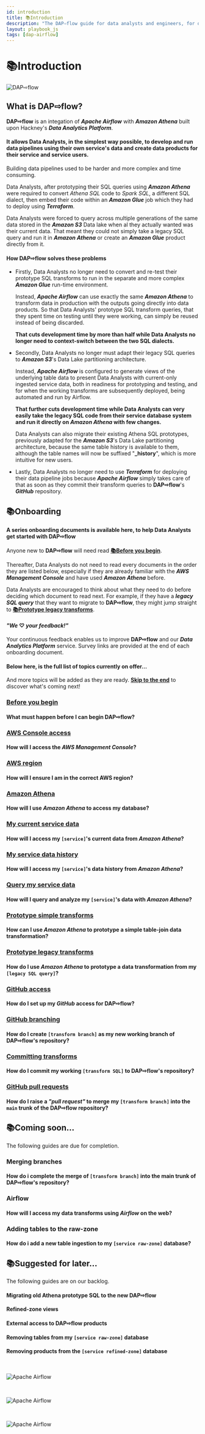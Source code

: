 ```yaml
---
id: introduction
title: 📚Introduction
description: "The DAP⇨flow guide for data analysts and engineers, for developing and deploying Airflow DAGs, running data pipelines in the Data Analytics Platform (DAP)."
layout: playbook_js
tags: [dap-airflow]
---
```


# 📚Introduction
![DAP⇨flow](../dap-airflow/images/DAPairflowFLOWwide.png)  
## What is **DAP⇨flow**? 
**DAP⇨flow** is an integation of ***Apache Airflow*** with ***Amazon Athena*** built upon Hackney's ***Data Analytics Platform***. 
#### It allows Data Analysts, in the simplest way possible, to develop and run data pipelines using their own service's data and create data products for their service and service users.

Building data pipelines used to be harder and more complex and time consuming. 

Data Analysts, after prototyping their SQL queries using ***Amazon Athena*** were required to convert *Athena SQL* code to *Spark SQL*, a different SQL dialect, then embed their code within an ***Amazon Glue*** job which they had to deploy using ***Terraform***.  

Data Analysts were forced to query across multiple generations of the same data stored in the ***Amazon S3*** Data lake when al they actually wanted was their current data. That meant they could not simply take a legacy SQL query and run it in ***Amazon Athena*** or create an ***Amazon Glue*** product directly from it.

#### How **DAP⇨flow** solves these problems
* Firstly, Data Analysts no longer need to convert and re-test their prototype SQL transforms to run in the separate and more complex ***Amazon Glue*** run-time environment. 

    Instead, ***Apache Airflow*** can use exactly the same ***Amazon Athena*** to transform data in production with the outputs going directly into data products. So that Data Analysts' prototype SQL transform queries, that they spent time on testing until they were working, can simply be reused instead of being discarded.  

    **That cuts development time by more than half while Data Analysts no longer need to context-switch between the two SQL dialects.**

* Secondly, Data Analysts no longer must adapt their legacy SQL queries to ***Amazon S3***'s Data Lake partitioning architecture. 

    Instead, ***Apache Airflow*** is configured to generate views of the underlying table data to present Data Analysts with current-only ingested service data, both in readiness for prototyping and testing, and for when the working transforms are subsequently deployed, being automated and run by Airflow.

    **That further cuts development time while Data Analysts can very easily take the legacy SQL code from their service database system and run it directly on *Amazon Athena* with few changes.**

    Data Analysts can also migrate their existing Athena SQL prototypes, previously adapted for the ***Amazon S3***'s Data Lake partitioning architecture, because the same table history is available to them, although the table names will now be suffixed "**_history**", which is more intuitive for new users.

* Lastly, Data Analysts no longer need to use ***Terraform*** for deploying their data pipeline jobs because ***Apache Airflow*** simply takes care of that as soon as they commit their transform queries to **DAP⇨flow**'s ***GitHub*** repository.

## 📚Onboarding

#### A series onboarding documents is available here, to help Data Analysts get started with **DAP⇨flow**

Anyone new to **DAP⇨flow** will need read [**📚Before you begin**](../dap-airflow/onboarding/begin).

Thereafter, Data Analysts do not need to read every documents in the order they are listed below, especially if they are already familiar with the ***AWS Management Console*** and have used ***Amazon Athena*** before.

Data Analysts are encouraged to think about what they need to do before deciding which document to read next. For example, if they have a ***legacy SQL query*** that they want to migrate to **DAP⇨flow**, they might jump straight to [**📚Prototype legacy transforms**](../dap-airflow/onboarding/prototype-legacy-transforms).

#### ***"We* ♡ *your feedback!"***
Your continuous feedback enables us to improve **DAP⇨flow** and our ***Data Analytics Platform*** service. Survey links are provided at the end of each onboarding document.

#### **Below here, is the full list of topics currently on offer...**
And more topics will be added as they are ready. [**Skip to the end**](#coming-soon) to discover what's coming next!

### [Before you begin](../dap-airflow/onboarding/begin)
#### What must happen before I can begin **DAP⇨flow**?

### [AWS Console access](../dap-airflow/onboarding/access-the-AWS-Management-Console)
#### How will I access the ***AWS Management Console***?

### [AWS region](../dap-airflow/onboarding/access-the-AWS-region)
#### How will I ensure I am in the correct **AWS region**?

### [Amazon Athena](../dap-airflow/onboarding/access-my-Amazon-Athena-database)
#### How will I use ***Amazon Athena*** to access my database?

### [My current service data](../dap-airflow/onboarding/access-my-current-service-data)
#### How will I access my `[service]`'s current data from ***Amazon Athena***?

### [My service data history](../dap-airflow/onboarding/access-my-service-data-history)
#### How will I access my `[service]`'s data history from ***Amazon Athena***?

### [Query my service data](../dap-airflow/onboarding/query-my-service-data)
#### How will I query and analyze my `[service]`'s data with ***Amazon Athena***?

### [Prototype simple transforms](../dap-airflow/onboarding/prototype-simple-transforms)
#### How can I use ***Amazon Athena*** to prototype a simple table-join data transformation?

### [Prototype legacy transforms](../dap-airflow/onboarding/prototype-legacy-transforms)
#### How do I use ***Amazon Athena*** to prototype a data transformation from my `[legacy SQL query]`?

### [GitHub access](../dap-airflow/onboarding/github-access)
#### How do I set up my ***GitHub*** access for **DAP⇨flow**?

### [GitHub branching](../dap-airflow/onboarding/github-branch)
#### How do I create `[transform branch]` as my new working branch of **DAP⇨flow**'s repository?

### [Committing transforms](../dap-airflow/onboarding/github-commit-transform)
#### How do I commit my working `[transform SQL]` to **DAP⇨flow**'s repository?

### [GitHub pull requests](../dap-airflow/onboarding/github-pull-request)
#### How do I raise a *"pull request"* to merge my `[transform branch]` into the `main` trunk of the **DAP⇨flow** repository?

## 📚Coming soon...
The following guides are due for completion.

### Merging branches 
#### How do i complete the merge of `[transform branch]` into the main trunk of **DAP⇨flow**'s repository?

### Airflow
#### How will I access my data transforms using ***Airflow*** on the web?

### Adding tables to the raw-zone
#### How do i add a new table ingestion to my `[service raw-zone]` database?

## 📚Suggested for later...
The following guides are on our backlog.

#### Migrating old Athena prototype SQL to the new **DAP⇨flow**

#### Refined-zone views

#### External access to **DAP⇨flow** products

#### Removing tables from my `[service raw-zone]` database

#### Removing products from the `[service refined-zone]` database

<br/>

![Apache Airflow](../dap-airflow/images/worker_tap_valve_800_wht.jpg)  

<br/>

![Apache Airflow](../dap-airflow/images/AirflowLogo.png)  

<br/>

![Apache Airflow](../dap-airflow/images/AmazonAthenaLogo.png)  



